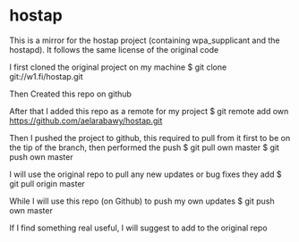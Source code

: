 hostap
======

This is a mirror for the hostap project (containing wpa_supplicant and the hostapd). It follows the same license of the original code

I first cloned the original project on my machine
$ git clone git://w1.fi/hostap.git

Then Created this repo on github

After that I added this repo as a remote for my project
$ git remote add own https://github.com/aelarabawy/hostap.git

Then I pushed the project to github, this required to pull from it first to be on the tip of the branch, then performed the push 
$ git pull own master 
$ git push own master

I will use the original repo to pull any new updates or bug fixes they add 
$ git pull origin master

While I will use this repo (on Github) to push my own updates 
$ git push own master

If I find something real useful, I will suggest to add to the original repo
